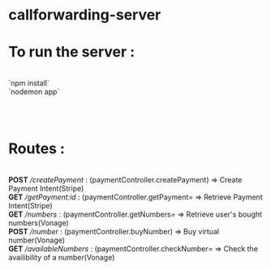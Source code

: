 # callforwarding-server

<h1>To run the server :</h1>
<br>
`npm install` <br>
`nodemon app`

<br><br>


<h1>Routes :</h1>
<br>
<b>POST</b>  <i>/createPayment</i> :  (paymentController.createPayment) => Create Payment Intent(Stripe)<br>
 <b>GET</b>  <i>/getPayment:id</i> :  (paymentController.getPayment= => Retrieve Payment Intent(Stripe)<br>
  <b>GET</b>  <i>/numbers</i> :  (paymentController.getNumbers= => Retrieve user's bought numbers(Vonage)<br>
<b>POST</b> <i>/number</i> :  (paymentController.buyNumber) => Buy virtual number(Vonage)<br>
  <b>GET</b>  <i>/availableNumbers</i> :  (paymentController.checkNumber= => Check the availibility of a number(Vonage)

